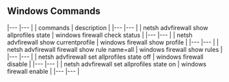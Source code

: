 ## Windows Commands

|---	|---	|
|  commands 	|   description	|
|---	|---	|
|  netsh advfirewall show allprofiles state 	|   windows firewall check status	|
|---	|---	|
|  netsh advfirewall show currentprofile 	|   windows firewall show profile	|
|---	|---	|
|  netsh advfirewall firewall show rule name=all 	|  windows firewall show rules 	|
|---	|---	|
|  netsh advfirewall set allprofiles state off 	|   windows firewall disable	|
|---	|---	|
|  netsh advfirewall set allprofiles state on 	|   windows firewall enable	|
|---	|---	|

